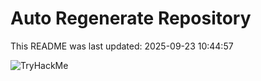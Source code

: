 # Auto Regenerate Repository

This README was last updated: 2025-09-23 10:44:57

 ![TryHackMe](https://tryhackme.com/badge/533634)